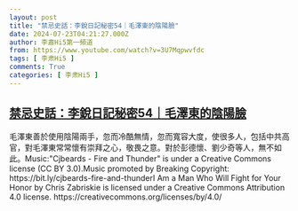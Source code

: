 ```yaml
---
layout: post
title: "禁忌史話：李銳日記秘密54｜毛澤東的陰陽臉"
date: 2024-07-23T04:21:27.000Z
author: 李肅Hi5第一頻道
from: https://www.youtube.com/watch?v=3U7Mqpwvfdc
tags: [ 李肃Hi5 ]
comments: True
categories: [ 李肃Hi5 ]
---
```

<!--1721708487000-->
[禁忌史話：李銳日記秘密54｜毛澤東的陰陽臉](https://www.youtube.com/watch?v=3U7Mqpwvfdc)
------

<div>
毛澤東善於使用陰陽兩手，忽而冷酷無情，忽而寬容大度，使很多人，包括中共高官，對毛澤東常常懷有崇拜之心，敬畏之意。對於彭德懷、劉少奇等人，無不如此。Music:"Cjbeards - Fire and Thunder" is under a Creative Commons license (CC BY 3.0).Music promoted by Breaking Copyright: https://bit.ly/cjbeards-fire-and-thunderI Am a Man Who Will Fight for Your Honor by Chris Zabriskie is licensed under a Creative Commons Attribution 4.0 license. https://creativecommons.org/licenses/by/4.0/
</div>
